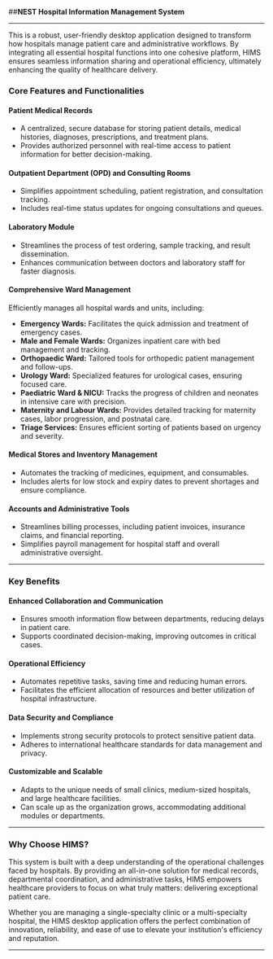 ##**NEST Hospital Information Management System** 



---
This is a robust, user-friendly desktop application designed to transform how hospitals manage patient care and administrative workflows. 
By integrating all essential hospital functions into one cohesive platform, HIMS ensures seamless information sharing and operational efficiency, 
ultimately enhancing the quality of healthcare delivery.  

### **Core Features and Functionalities**  

#### **Patient Medical Records**  
- A centralized, secure database for storing patient details, medical histories, diagnoses, prescriptions, and treatment plans.  
- Provides authorized personnel with real-time access to patient information for better decision-making.  

#### **Outpatient Department (OPD) and Consulting Rooms**  
- Simplifies appointment scheduling, patient registration, and consultation tracking.  
- Includes real-time status updates for ongoing consultations and queues.  

#### **Laboratory Module**  
- Streamlines the process of test ordering, sample tracking, and result dissemination.  
- Enhances communication between doctors and laboratory staff for faster diagnosis.  

#### **Comprehensive Ward Management**  
Efficiently manages all hospital wards and units, including:  
- **Emergency Wards:** Facilitates the quick admission and treatment of emergency cases.  
- **Male and Female Wards:** Organizes inpatient care with bed management and tracking.  
- **Orthopaedic Ward:** Tailored tools for orthopedic patient management and follow-ups.  
- **Urology Ward:** Specialized features for urological cases, ensuring focused care.  
- **Paediatric Ward & NICU:** Tracks the progress of children and neonates in intensive care with precision.  
- **Maternity and Labour Wards:** Provides detailed tracking for maternity cases, labor progression, and postnatal care.  
- **Triage Services:** Ensures efficient sorting of patients based on urgency and severity.  

#### **Medical Stores and Inventory Management**  
- Automates the tracking of medicines, equipment, and consumables.  
- Includes alerts for low stock and expiry dates to prevent shortages and ensure compliance.  

#### **Accounts and Administrative Tools**  
- Streamlines billing processes, including patient invoices, insurance claims, and financial reporting.  
- Simplifies payroll management for hospital staff and overall administrative oversight.  

---

### **Key Benefits**  

#### **Enhanced Collaboration and Communication**  
- Ensures smooth information flow between departments, reducing delays in patient care.  
- Supports coordinated decision-making, improving outcomes in critical cases.  

#### **Operational Efficiency**  
- Automates repetitive tasks, saving time and reducing human errors.  
- Facilitates the efficient allocation of resources and better utilization of hospital infrastructure.  

#### **Data Security and Compliance**  
- Implements strong security protocols to protect sensitive patient data.  
- Adheres to international healthcare standards for data management and privacy.  

#### **Customizable and Scalable**  
- Adapts to the unique needs of small clinics, medium-sized hospitals, and large healthcare facilities.  
- Can scale up as the organization grows, accommodating additional modules or departments.  

---

### **Why Choose HIMS?**  
This system is built with a deep understanding of the operational challenges faced by hospitals. By providing an all-in-one solution for medical records, departmental coordination, and administrative tasks, HIMS empowers healthcare providers to focus on what truly matters: delivering exceptional patient care.  

Whether you are managing a single-specialty clinic or a multi-specialty hospital, the HIMS desktop application offers the perfect combination of innovation, reliability, and ease of use to elevate your institution's efficiency and reputation.  

---
